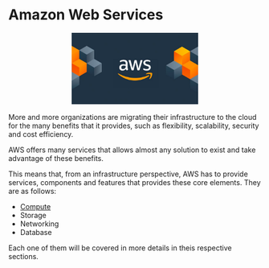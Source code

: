 # Amazon Web Services

<p align="center">
 <img src="images/aws-logo.png" alt="AWS Logo" width="50%" height="50%" />
</p>

More and more organizations are migrating their infrastructure to the cloud for the many benefits that it provides, such as flexibility, scalability, security and cost efficiency.

AWS offers many services that allows almost any solution to exist and take advantage of these benefits.

This means that, from an infrastructure perspective, AWS has to provide services, components and features that provides these core elements. They are as follows:

- [Compute](compute/README.md)
- Storage
- Networking
- Database

Each one of them will be covered in more details in theis respective sections.
